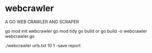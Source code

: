 # webcrawler
A GO WEB CRAWLER AND SCRAPER

go mod init webcrawler
go mod tidy 
go build or go build -o webcrawler webcrawler.go    



./webcrawler urls.txt 10 1 -save report




